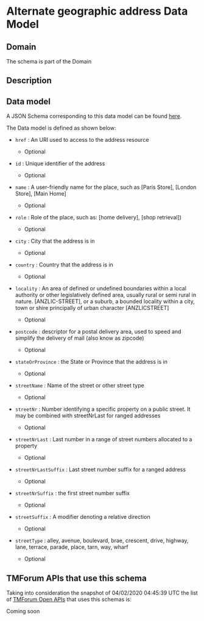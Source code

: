 # Alternate geographic address Data Model

## Domain

The  schema is part of the  Domain

## Description



## Data model

A JSON Schema corresponding to this data model can be found
[here](https://github.com/tmforum-rand/schemas/blob/candidates/Common/AlternateGeographicAddress.schema.json).

The Data model is defined as shown below:
- `href` : An URI used to access to the address resource

  - Optional

- `id` : Unique identifier of the address

  - Optional

- `name` : A user-friendly name for the place, such as [Paris Store], [London Store], [Main Home]

  - Optional

- `role` : Role of the place, such as: [home delivery], [shop retrieval])

  - Optional

- `city` : City that the address is in

  - Optional

- `country` : Country that the address is in

  - Optional

- `locality` : An area of defined or undefined boundaries within a local authority or other legislatively defined area, usually rural or semi rural in nature. [ANZLIC-STREET], or a suburb, a bounded locality within a city, town or shire principally of urban character [ANZLICSTREET]

  - Optional

- `postcode` : descriptor for a postal delivery area, used to speed and simplify the delivery of mail (also know as zipcode)

  - Optional

- `stateOrProvince` : the State or Province that the address is in

  - Optional

- `streetName` : Name of the street or other street type

  - Optional

- `streetNr` : Number identifying a specific property on a public street. It may be combined with streetNrLast for ranged addresses

  - Optional

- `streetNrLast` : Last number in a range of street numbers allocated to a property

  - Optional

- `streetNrLastSuffix` : Last street number suffix for a ranged address

  - Optional

- `streetNrSuffix` : the first street number suffix

  - Optional

- `streetSuffix` : A modifier denoting a relative direction

  - Optional

- `streetType` : alley, avenue, boulevard, brae, crescent, drive, highway, lane, terrace, parade, place, tarn, way, wharf 

  - Optional





## TMForum APIs that use this schema

Taking into consideration the snapshot of 04/02/2020 04:45:39 UTC the list of [TMForum Open APIs](https://www.tmforum.org/open-apis/) that uses this schemas is:

Coming soon